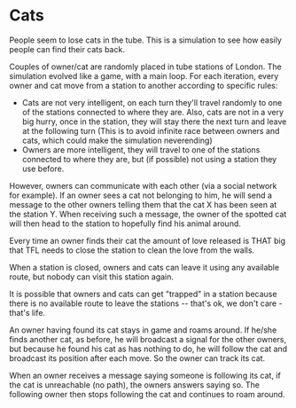 # Cats

People seem to lose cats in the tube. This is a simulation to see how easily
people can find their cats back.

Couples of owner/cat are randomly placed in tube stations of London. The
simulation evolved like a game, with a main loop. For each iteration, every
owner and cat move from a station to another according to specific rules:
- Cats are not very intelligent, on each turn they'll travel randomly to one
  of the stations connected to where they are.
  Also, cats are not in a very big hurry, once in the station, they will stay
  there the next turn and leave at the following turn (This is to avoid
  infinite race between owners and cats, which could make the simulation
  neverending)
- Owners are more intelligent, they will travel to one of the stations
  connected to where they are, but (if possible) not using a station they use
  before.

However, owners can communicate with each other (via a social network for
example). If an owner sees a cat not belonging to him, he will send a message
to the other owners telling them that the cat X has been seen at the station Y.
When receiving such a message, the owner of the spotted cat will then head to
the station to hopefully find his animal around.

Every time an owner finds their cat the amount of love released is THAT big
that TFL needs to close the station to clean the love from the walls.

When a station is closed, owners and cats can leave it using any available
route, but nobody can visit this station again.

It is possible that owners and cats can get "trapped" in a station because
there is no available route to leave the stations -- that's ok, we don't care -
that's life.

An owner having found its cat stays in game and roams around. If he/she finds
another cat, as before, he will broadcast a signal for the other owners, but
because he found his cat as has nothing to do, he will follow the cat and
broadcast its position after each move. So the owner can track its cat.

When an owner receives a message saying someone is following its cat, if the
cat is unreachable (no path), the owners answers saying so. The following owner
then stops following the cat and continues to roam around.
